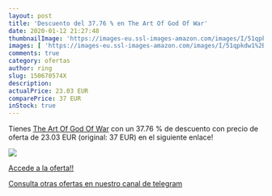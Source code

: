 ```yaml
---
layout: post
title: 'Descuento del 37.76 % en The Art Of God Of War'
date: 2020-01-12 21:27:48
thumbnailImage: 'https://images-eu.ssl-images-amazon.com/images/I/51qpkdw1%2B8L._SL200_.jpg'
images: [ 'https://images-eu.ssl-images-amazon.com/images/I/51qpkdw1%2B8L._SL200_.jpg' ]
comments: true
category: ofertas
author: ring
slug: 150670574X
description:
actualPrice: 23.03 EUR
comparePrice: 37 EUR
inStock: true
---
```


Tienes [The Art Of God Of War](https://www.amazon.com/dp/150670574X/?tag=redken08-20) con un 37.76 % de descuento con precio de oferta de 23.03 EUR (original: 37 EUR) en el siguiente enlace!

[![](https://images-eu.ssl-images-amazon.com/images/I/51qpkdw1%2B8L._SL200_.jpg)](https://www.amazon.com/dp/150670574X/?tag=redken08-20)

[Accede a la oferta!!](https://www.amazon.com/dp/150670574X/?tag=redken08-20)

[Consulta otras ofertas en nuestro canal de telegram](https://t.me/s/ofertas25)
